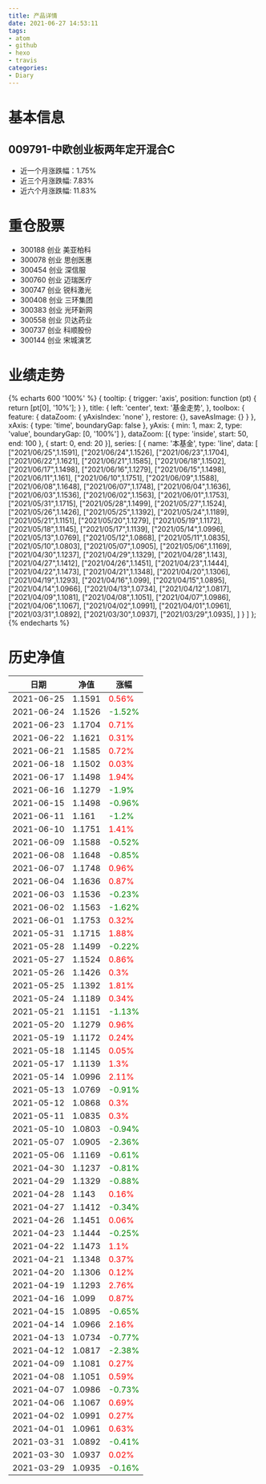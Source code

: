 ```yaml
---
title: 产品详情
date: 2021-06-27 14:53:11
tags:
- atom
- github
- hexo
- travis
categories:
- Diary
---
```


# 基本信息
## 009791-中欧创业板两年定开混合C
- 近一个月涨跌幅：1.75%
- 近三个月涨跌幅: 7.83%
- 近六个月涨跌幅: 11.83%

# 重仓股票
- 300188 创业 美亚柏科
- 300078 创业 思创医惠
- 300454 创业 深信服
- 300760 创业 迈瑞医疗
- 300747 创业 锐科激光
- 300408 创业 三环集团
- 300383 创业 光环新网
- 300558 创业 贝达药业
- 300737 创业 科顺股份
- 300144 创业 宋城演艺
# 业绩走势

{% echarts 600 '100%' %}
{
  tooltip: {
        trigger: 'axis',
        position: function (pt) {
            return [pt[0], '10%'];
        }
    },
    title: {
        left: 'center',
        text: '基金走势',
    },
    toolbox: {
        feature: {
            dataZoom: {
                yAxisIndex: 'none'
            },
            restore: {},
            saveAsImage: {}
        }
    },
    xAxis: {
        type: 'time',
        boundaryGap: false
    },
    yAxis: {
        min: 1,
        max: 2,
        type: 'value',
        boundaryGap: [0, '100%']
    },
    dataZoom: [{
        type: 'inside',
        start: 50,
        end: 100
    }, {
        start: 0,
        end: 20
    }],
    series: [
        {
            name: '本基金',
            type: 'line',
            data: [
["2021/06/25",1.1591],
["2021/06/24",1.1526],
["2021/06/23",1.1704],
["2021/06/22",1.1621],
["2021/06/21",1.1585],
["2021/06/18",1.1502],
["2021/06/17",1.1498],
["2021/06/16",1.1279],
["2021/06/15",1.1498],
["2021/06/11",1.161],
["2021/06/10",1.1751],
["2021/06/09",1.1588],
["2021/06/08",1.1648],
["2021/06/07",1.1748],
["2021/06/04",1.1636],
["2021/06/03",1.1536],
["2021/06/02",1.1563],
["2021/06/01",1.1753],
["2021/05/31",1.1715],
["2021/05/28",1.1499],
["2021/05/27",1.1524],
["2021/05/26",1.1426],
["2021/05/25",1.1392],
["2021/05/24",1.1189],
["2021/05/21",1.1151],
["2021/05/20",1.1279],
["2021/05/19",1.1172],
["2021/05/18",1.1145],
["2021/05/17",1.1139],
["2021/05/14",1.0996],
["2021/05/13",1.0769],
["2021/05/12",1.0868],
["2021/05/11",1.0835],
["2021/05/10",1.0803],
["2021/05/07",1.0905],
["2021/05/06",1.1169],
["2021/04/30",1.1237],
["2021/04/29",1.1329],
["2021/04/28",1.143],
["2021/04/27",1.1412],
["2021/04/26",1.1451],
["2021/04/23",1.1444],
["2021/04/22",1.1473],
["2021/04/21",1.1348],
["2021/04/20",1.1306],
["2021/04/19",1.1293],
["2021/04/16",1.099],
["2021/04/15",1.0895],
["2021/04/14",1.0966],
["2021/04/13",1.0734],
["2021/04/12",1.0817],
["2021/04/09",1.1081],
["2021/04/08",1.1051],
["2021/04/07",1.0986],
["2021/04/06",1.1067],
["2021/04/02",1.0991],
["2021/04/01",1.0961],
["2021/03/31",1.0892],
["2021/03/30",1.0937],
["2021/03/29",1.0935],
]
        }
    ]
};
{% endecharts %}

# 历史净值

| 日期 | 净值 | 涨幅 |
| --- | --- | --- |
|2021-06-25|1.1591|<font color=red>0.56%</font>|
|2021-06-24|1.1526|<font color=green>-1.52%</font>|
|2021-06-23|1.1704|<font color=red>0.71%</font>|
|2021-06-22|1.1621|<font color=red>0.31%</font>|
|2021-06-21|1.1585|<font color=red>0.72%</font>|
|2021-06-18|1.1502|<font color=red>0.03%</font>|
|2021-06-17|1.1498|<font color=red>1.94%</font>|
|2021-06-16|1.1279|<font color=green>-1.9%</font>|
|2021-06-15|1.1498|<font color=green>-0.96%</font>|
|2021-06-11|1.161|<font color=green>-1.2%</font>|
|2021-06-10|1.1751|<font color=red>1.41%</font>|
|2021-06-09|1.1588|<font color=green>-0.52%</font>|
|2021-06-08|1.1648|<font color=green>-0.85%</font>|
|2021-06-07|1.1748|<font color=red>0.96%</font>|
|2021-06-04|1.1636|<font color=red>0.87%</font>|
|2021-06-03|1.1536|<font color=green>-0.23%</font>|
|2021-06-02|1.1563|<font color=green>-1.62%</font>|
|2021-06-01|1.1753|<font color=red>0.32%</font>|
|2021-05-31|1.1715|<font color=red>1.88%</font>|
|2021-05-28|1.1499|<font color=green>-0.22%</font>|
|2021-05-27|1.1524|<font color=red>0.86%</font>|
|2021-05-26|1.1426|<font color=red>0.3%</font>|
|2021-05-25|1.1392|<font color=red>1.81%</font>|
|2021-05-24|1.1189|<font color=red>0.34%</font>|
|2021-05-21|1.1151|<font color=green>-1.13%</font>|
|2021-05-20|1.1279|<font color=red>0.96%</font>|
|2021-05-19|1.1172|<font color=red>0.24%</font>|
|2021-05-18|1.1145|<font color=red>0.05%</font>|
|2021-05-17|1.1139|<font color=red>1.3%</font>|
|2021-05-14|1.0996|<font color=red>2.11%</font>|
|2021-05-13|1.0769|<font color=green>-0.91%</font>|
|2021-05-12|1.0868|<font color=red>0.3%</font>|
|2021-05-11|1.0835|<font color=red>0.3%</font>|
|2021-05-10|1.0803|<font color=green>-0.94%</font>|
|2021-05-07|1.0905|<font color=green>-2.36%</font>|
|2021-05-06|1.1169|<font color=green>-0.61%</font>|
|2021-04-30|1.1237|<font color=green>-0.81%</font>|
|2021-04-29|1.1329|<font color=green>-0.88%</font>|
|2021-04-28|1.143|<font color=red>0.16%</font>|
|2021-04-27|1.1412|<font color=green>-0.34%</font>|
|2021-04-26|1.1451|<font color=red>0.06%</font>|
|2021-04-23|1.1444|<font color=green>-0.25%</font>|
|2021-04-22|1.1473|<font color=red>1.1%</font>|
|2021-04-21|1.1348|<font color=red>0.37%</font>|
|2021-04-20|1.1306|<font color=red>0.12%</font>|
|2021-04-19|1.1293|<font color=red>2.76%</font>|
|2021-04-16|1.099|<font color=red>0.87%</font>|
|2021-04-15|1.0895|<font color=green>-0.65%</font>|
|2021-04-14|1.0966|<font color=red>2.16%</font>|
|2021-04-13|1.0734|<font color=green>-0.77%</font>|
|2021-04-12|1.0817|<font color=green>-2.38%</font>|
|2021-04-09|1.1081|<font color=red>0.27%</font>|
|2021-04-08|1.1051|<font color=red>0.59%</font>|
|2021-04-07|1.0986|<font color=green>-0.73%</font>|
|2021-04-06|1.1067|<font color=red>0.69%</font>|
|2021-04-02|1.0991|<font color=red>0.27%</font>|
|2021-04-01|1.0961|<font color=red>0.63%</font>|
|2021-03-31|1.0892|<font color=green>-0.41%</font>|
|2021-03-30|1.0937|<font color=red>0.02%</font>|
|2021-03-29|1.0935|<font color=green>-0.16%</font>|
